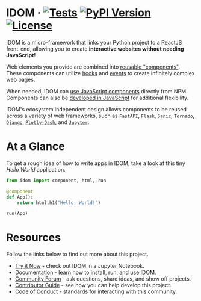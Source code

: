 # IDOM &middot; [![Tests](https://github.com/idom-team/idom/workflows/Test/badge.svg?event=push)](https://github.com/idom-team/idom/actions?query=workflow%3ATest) [![PyPI Version](https://img.shields.io/pypi/v/idom.svg)](https://pypi.python.org/pypi/idom) [![License](https://img.shields.io/badge/License-MIT-purple.svg)](https://github.com/idom-team/idom/blob/main/LICENSE)

IDOM is a micro-framework that links your Python project to a ReactJS front-end, allowing you to create **interactive websites without needing JavaScript!**

Web elements you provide are combined into [reusable "components"](https://idom-docs.herokuapp.com/docs/guides/creating-interfaces/your-first-components/index.html#parametrizing-components). These components can utilize [hooks](https://idom-docs.herokuapp.com/docs/reference/hooks-api.html) and [events](https://idom-docs.herokuapp.com/docs/guides/adding-interactivity/responding-to-events/index.html#async-event-handlers) to create infinitely complex web pages.

When needed, IDOM can [use JavaScript components](https://idom-docs.herokuapp.com/docs/guides/escape-hatches/javascript-components.html#dynamically-loaded-components) directly from NPM. Components can also be [developed in JavaScript](https://idom-docs.herokuapp.com/docs/guides/escape-hatches/javascript-components.html#custom-javascript-components) for additional flexibility.

IDOM's ecosystem independent design allows components to be reused across a variety of web frameworks, such as `FastAPI`, `Flask`, `Sanic`, `Tornado`, [`Django`](https://github.com/idom-team/django-idom), [`Plotly-Dash`](https://github.com/idom-team/idom-dash), and [`Jupyter`](https://github.com/idom-team/idom-jupyter).

# At a Glance

To get a rough idea of how to write apps in IDOM, take a look at this tiny _Hello World_ application.

```python
from idom import component, html, run

@component
def App():
    return html.h1("Hello, World!")

run(App)
```

# Resources

Follow the links below to find out more about this project.

- [Try it Now](https://mybinder.org/v2/gh/idom-team/idom-jupyter/main?urlpath=lab/tree/notebooks/introduction.ipynb) - check out IDOM in a Jupyter Notebook.
- [Documentation](https://idom-docs.herokuapp.com/) - learn how to install, run, and use IDOM.
- [Community Forum](https://github.com/idom-team/idom/discussions) - ask questions, share ideas, and show off projects.
- [Contributor Guide](https://idom-docs.herokuapp.com/docs/developing-idom/contributor-guide.html) - see how you can help develop this project.
- [Code of Conduct](https://github.com/idom-team/idom/blob/main/CODE_OF_CONDUCT.md) - standards for interacting with this community.
